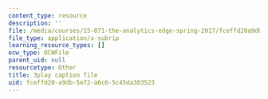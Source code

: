 ```yaml
---
content_type: resource
description: ''
file: /media/courses/15-071-the-analytics-edge-spring-2017/fceffd20a9db5e72a6c65c45da303523_JcKvI821H0c.vtt
file_type: application/x-subrip
learning_resource_types: []
ocw_type: OCWFile
parent_uid: null
resourcetype: Other
title: 3play caption file
uid: fceffd20-a9db-5e72-a6c6-5c45da303523
---
```

